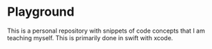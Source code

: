 # Playground
This is a personal repository with snippets of code concepts that I am teaching myself. This is primarily done in swift with xcode.
